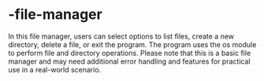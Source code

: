 # -file-manager

In this file manager, users can select options to list files, create a new directory, delete a file, or exit the program. The program uses the os module to perform file and directory operations. Please note that this is a basic file manager and may need additional error handling and features for practical use in a real-world scenario.
